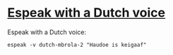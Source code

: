 # [Espeak with a Dutch voice](ClEspeakDutch.htm)

Espeak with a Dutch voice:

```
espeak -v dutch-mbrola-2 "Haudoe is keigaaf"
```
